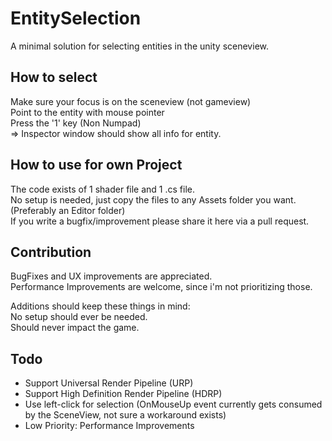 # EntitySelection
A minimal solution for selecting entities in the unity sceneview.

## How to select
Make sure your focus is on the sceneview (not gameview)  
Point to the entity with mouse pointer  
Press the '1' key (Non Numpad)  
=> Inspector window should show all info for entity.  

## How to use for own Project
The code exists of 1 shader file and 1 .cs file.  
No setup is needed, just copy the files to any Assets folder you want. (Preferably an Editor folder)  
If you write a bugfix/improvement please share it here via a pull request.  

## Contribution
BugFixes and UX improvements are appreciated.  
Performance Improvements are welcome, since i'm not prioritizing those.  

Additions should keep these things in mind:  
No setup should ever be needed.  
Should never impact the game.  

## Todo
* Support Universal Render Pipeline (URP)  
* Support High Definition Render Pipeline (HDRP)  
* Use left-click for selection (OnMouseUp event currently gets consumed by the SceneView, not sure a workaround exists)  
* Low Priority: Performance Improvements  
